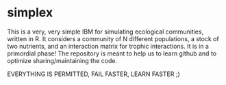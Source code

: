 # simplex
This is a very, very simple IBM for simulating ecological communities, written in R.
It considers a community of N different populations, a stock of two nutrients, and an interaction matrix for trophic interactions.
It is in a primordial phase! The repository is meant to help us to learn github and to optimize  sharing/maintaining the code.

EVERYTHING IS PERMITTED, FAIL FASTER, LEARN FASTER ;)
